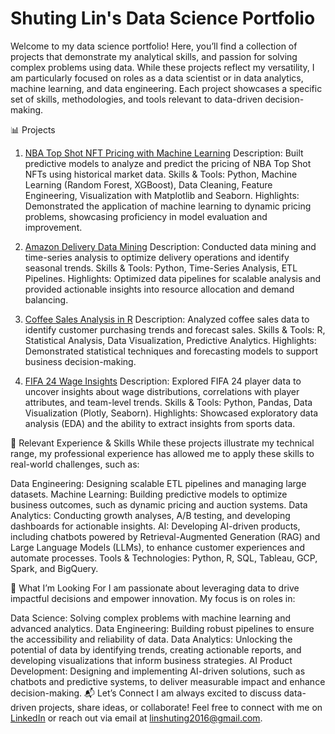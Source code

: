 # Shuting Lin's Data Science Portfolio

Welcome to my data science portfolio! Here, you’ll find a collection of projects that demonstrate my analytical skills, and passion for solving complex problems using data. While these projects reflect my versatility, I am particularly focused on roles as a data scientist or in data analytics, machine learning, and data engineering. Each project showcases a specific set of skills, methodologies, and tools relevant to data-driven decision-making.


📊 Projects
1. [NBA Top Shot NFT Pricing with Machine Learning](https://github.com/shooshooting/NBA_TopShot_NFT_ML)
Description: Built predictive models to analyze and predict the pricing of NBA Top Shot NFTs using historical market data.
Skills & Tools: Python, Machine Learning (Random Forest, XGBoost), Data Cleaning, Feature Engineering, Visualization with Matplotlib and Seaborn.
Highlights: Demonstrated the application of machine learning to dynamic pricing problems, showcasing proficiency in model evaluation and improvement.

2. [Amazon Delivery Data Mining](https://github.com/shooshooting/Amazon_Delivery_Data_Mining)
Description: Conducted data mining and time-series analysis to optimize delivery operations and identify seasonal trends.
Skills & Tools: Python, Time-Series Analysis, ETL Pipelines.
Highlights: Optimized data pipelines for scalable analysis and provided actionable insights into resource allocation and demand balancing.

4. [Coffee Sales Analysis in R](https://github.com/shooshooting/Coffee_Sale_Analysis_R)
Description: Analyzed coffee sales data to identify customer purchasing trends and forecast sales.
Skills & Tools: R, Statistical Analysis, Data Visualization, Predictive Analytics.
Highlights: Demonstrated statistical techniques and forecasting models to support business decision-making.

6. [FIFA 24 Wage Insights](https://github.com/shooshooting/FIFA_24_Wage_Insights)
Description: Explored FIFA 24 player data to uncover insights about wage distributions, correlations with player attributes, and team-level trends.
Skills & Tools: Python, Pandas, Data Visualization (Plotly, Seaborn).
Highlights: Showcased exploratory data analysis (EDA) and the ability to extract insights from sports data.


🚀 Relevant Experience & Skills
While these projects illustrate my technical range, my professional experience has allowed me to apply these skills to real-world challenges, such as:

Data Engineering: Designing scalable ETL pipelines and managing large datasets.
Machine Learning: Building predictive models to optimize business outcomes, such as dynamic pricing and auction systems.
Data Analytics: Conducting growth analyses, A/B testing, and developing dashboards for actionable insights.
AI: Developing AI-driven products, including chatbots powered by Retrieval-Augmented Generation (RAG) and Large Language Models (LLMs), to enhance customer experiences and automate processes.
Tools & Technologies: Python, R, SQL, Tableau, GCP, Spark, and BigQuery.



🎯 What I’m Looking For
I am passionate about leveraging data to drive impactful decisions and empower innovation. My focus is on roles in:

Data Science: Solving complex problems with machine learning and advanced analytics.
Data Engineering: Building robust pipelines to ensure the accessibility and reliability of data.
Data Analytics: Unlocking the potential of data by identifying trends, creating actionable reports, and developing visualizations that inform business strategies.
AI Product Development: Designing and implementing AI-driven solutions, such as chatbots and predictive systems, to deliver measurable impact and enhance decision-making.
📬 Let’s Connect
I am always excited to discuss data-driven projects, share ideas, or collaborate! Feel free to connect with me on [LinkedIn](https://www.linkedin.com/in/shu-ting-lin/) or reach out via email at linshuting2016@gmail.com.


